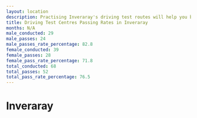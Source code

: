 ```yaml
---
layout: location
description: Practising Inveraray's driving test routes will help you become more confident in your gear-changing abilities.
title: Driving Test Centres Passing Rates in Inveraray
months: N/A
male_conducted: 29
male_passes: 24
male_passes_rate_percentage: 82.8
female_conducted: 39
female_passes: 28
female_pass_rate_percentage: 71.8
total_conducted: 68
total_passes: 52
total_pass_rate_percentage: 76.5
---
```


# Inveraray
